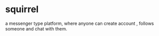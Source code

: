 # squirrel
a messenger type platform, where anyone can create account , follows someone and chat with them. 
